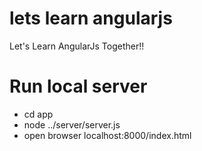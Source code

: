 lets learn angularjs
====================
Let's Learn AngularJs Together!! 


Run local server
====================
* cd app
* node ../server/server.js
* open browser localhost:8000/index.html

